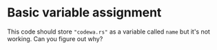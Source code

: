 # Basic variable assignment

This code should store ```"codewa.rs"``` as a variable called ```name``` but it's not working. Can you figure out why?
